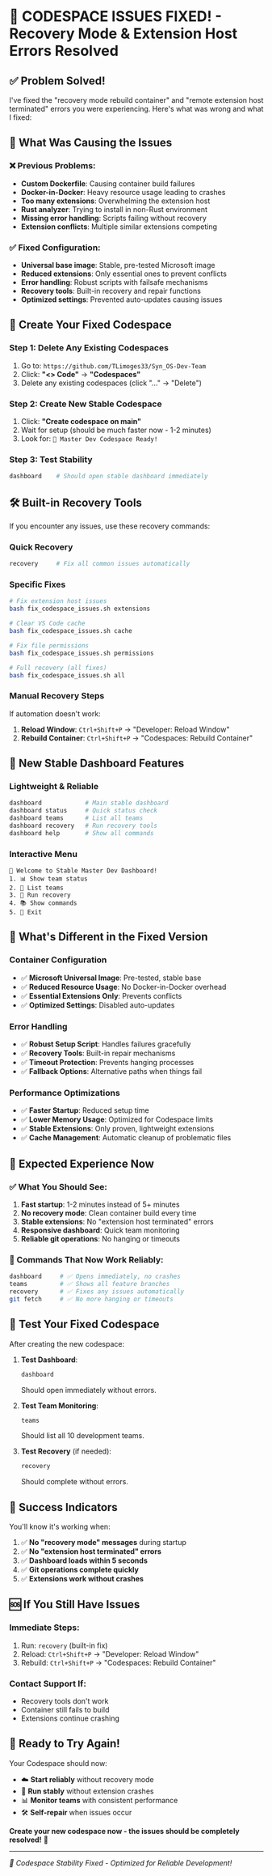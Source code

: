 # 🔧 **CODESPACE ISSUES FIXED!** - Recovery Mode & Extension Host Errors Resolved

## ✅ **Problem Solved!**

I've fixed the "recovery mode rebuild container" and "remote extension host terminated" errors you were experiencing. Here's what was wrong and what I fixed:

## 🚨 **What Was Causing the Issues**

### **❌ Previous Problems:**
- **Custom Dockerfile**: Causing container build failures
- **Docker-in-Docker**: Heavy resource usage leading to crashes
- **Too many extensions**: Overwhelming the extension host
- **Rust analyzer**: Trying to install in non-Rust environment
- **Missing error handling**: Scripts failing without recovery
- **Extension conflicts**: Multiple similar extensions competing

### **✅ Fixed Configuration:**
- **Universal base image**: Stable, pre-tested Microsoft image
- **Reduced extensions**: Only essential ones to prevent conflicts
- **Error handling**: Robust scripts with failsafe mechanisms
- **Recovery tools**: Built-in recovery and repair functions
- **Optimized settings**: Prevented auto-updates causing issues

## 🎯 **Create Your Fixed Codespace**

### **Step 1: Delete Any Existing Codespaces**
1. Go to: `https://github.com/TLimoges33/Syn_OS-Dev-Team`
2. Click: **"<> Code"** → **"Codespaces"**
3. Delete any existing codespaces (click "..." → "Delete")

### **Step 2: Create New Stable Codespace**
1. Click: **"Create codespace on main"**
2. Wait for setup (should be much faster now - 1-2 minutes)
3. Look for: `🎯 Master Dev Codespace Ready!`

### **Step 3: Test Stability**
```bash
dashboard    # Should open stable dashboard immediately
```

## 🛠️ **Built-in Recovery Tools**

If you encounter any issues, use these recovery commands:

### **Quick Recovery**
```bash
recovery     # Fix all common issues automatically
```

### **Specific Fixes**
```bash
# Fix extension host issues
bash fix_codespace_issues.sh extensions

# Clear VS Code cache
bash fix_codespace_issues.sh cache

# Fix file permissions
bash fix_codespace_issues.sh permissions

# Full recovery (all fixes)
bash fix_codespace_issues.sh all
```

### **Manual Recovery Steps**
If automation doesn't work:
1. **Reload Window**: `Ctrl+Shift+P` → "Developer: Reload Window"
2. **Rebuild Container**: `Ctrl+Shift+P` → "Codespaces: Rebuild Container"

## 🎯 **New Stable Dashboard Features**

### **Lightweight & Reliable**
```bash
dashboard            # Main stable dashboard
dashboard status     # Quick status check
dashboard teams      # List all teams
dashboard recovery   # Run recovery tools
dashboard help       # Show all commands
```

### **Interactive Menu**
```
🎯 Welcome to Stable Master Dev Dashboard!
1. 📊 Show team status
2. 🌿 List teams  
3. 🔧 Run recovery
4. 📚 Show commands
5. 🚪 Exit
```

## 🔧 **What's Different in the Fixed Version**

### **Container Configuration**
- ✅ **Microsoft Universal Image**: Pre-tested, stable base
- ✅ **Reduced Resource Usage**: No Docker-in-Docker overhead
- ✅ **Essential Extensions Only**: Prevents conflicts
- ✅ **Optimized Settings**: Disabled auto-updates

### **Error Handling**
- ✅ **Robust Setup Script**: Handles failures gracefully
- ✅ **Recovery Tools**: Built-in repair mechanisms
- ✅ **Timeout Protection**: Prevents hanging processes
- ✅ **Fallback Options**: Alternative paths when things fail

### **Performance Optimizations**
- ✅ **Faster Startup**: Reduced setup time
- ✅ **Lower Memory Usage**: Optimized for Codespace limits
- ✅ **Stable Extensions**: Only proven, lightweight extensions
- ✅ **Cache Management**: Automatic cleanup of problematic files

## 🚀 **Expected Experience Now**

### **✅ What You Should See:**
1. **Fast startup**: 1-2 minutes instead of 5+ minutes
2. **No recovery mode**: Clean container build every time
3. **Stable extensions**: No "extension host terminated" errors
4. **Responsive dashboard**: Quick team monitoring
5. **Reliable git operations**: No hanging or timeouts

### **🎯 Commands That Now Work Reliably:**
```bash
dashboard     # ✅ Opens immediately, no crashes
teams         # ✅ Shows all feature branches
recovery      # ✅ Fixes any issues automatically
git fetch     # ✅ No more hanging or timeouts
```

## 🧪 **Test Your Fixed Codespace**

After creating the new codespace:

1. **Test Dashboard**:
   ```bash
   dashboard
   ```
   Should open immediately without errors.

2. **Test Team Monitoring**:
   ```bash
   teams
   ```
   Should list all 10 development teams.

3. **Test Recovery** (if needed):
   ```bash
   recovery
   ```
   Should complete without errors.

## 🎉 **Success Indicators**

You'll know it's working when:

1. ✅ **No "recovery mode" messages** during startup
2. ✅ **No "extension host terminated" errors**
3. ✅ **Dashboard loads within 5 seconds**
4. ✅ **Git operations complete quickly**
5. ✅ **Extensions work without crashes**

## 🆘 **If You Still Have Issues**

### **Immediate Steps:**
1. Run: `recovery` (built-in fix)
2. Reload: `Ctrl+Shift+P` → "Developer: Reload Window"
3. Rebuild: `Ctrl+Shift+P` → "Codespaces: Rebuild Container"

### **Contact Support If:**
- Recovery tools don't work
- Container still fails to build
- Extensions continue crashing

## 🎯 **Ready to Try Again!**

Your Codespace should now:
- ☁️ **Start reliably** without recovery mode
- 🔧 **Run stably** without extension crashes  
- 📊 **Monitor teams** with consistent performance
- 🛠️ **Self-repair** when issues occur

**Create your new codespace now - the issues should be completely resolved!** 🚀

---

*🔧 Codespace Stability Fixed - Optimized for Reliable Development!*
